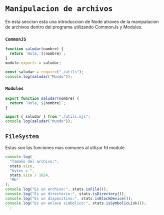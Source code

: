 # `Manipulacion de archivos`

En esta seccion esta una introduccion de Node atraves de la manipalacion de archivos dentro del programa utilizando CommonJs y Modules.

### `CommonJS`

```js
function saludar(nombre) {
  return `Hola, ${nombre}`;
}
module.exports = saludar;

const saludar = require("./utils");
console.log(saludar("Mundo"));
```

### `Modules`

```js
export function saludar(nombre) {
  return `Hola, ${nombre}`;
}

import { saludar } from "./utils.mjs";
console.log(saludar("Mundo"));
```

## `FileSystem`

Estas son las funciones mas comunes al utlizar fd module.

```js
console.log(
  "Tamaño del archivo:",
  stats.size,
  "bytes = ",
  stats.size / 1024,
  "Mb"
);
console.log("Es un archivo:", stats.isFile());
console.log("Es un directorio:", stats.isDirectory());
console.log("Es un dispositivo:", stats.isBlockDevice());
console.log("Es un enlace simbolico:", stats.isSymbolicLink());
``;
```
